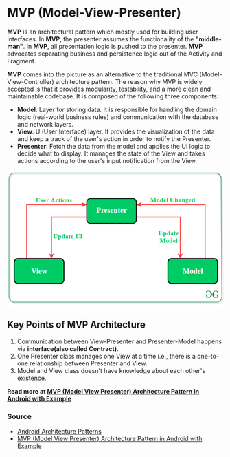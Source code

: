 # MVP (Model-View-Presenter)
**MVP** is an architectural pattern which mostly used for building user interfaces. In **MVP**, the presenter
assumes the functionality of the **"middle-man"**. In **MVP**, all presentation logic is pushed to the
presenter. **MVP** advocates separating business and persistence logic out of the Activity and Fragment.

**MVP** comes into the picture as an alternative to the traditional MVC (Model-View-Controller) 
architecture pattern. The reason why MVP is widely accepted is that it provides modularity, testability,
and a more clean and maintainable codebase. It is composed of the following three components:
* **Model**: Layer for storing data. It is responsible for handling the domain logic (real-world business
    rules) and communication with the database and network layers.
* **View**: UI(User Interface) layer. It provides the visualization of the data and keep a track of the
    user's action in order to notify the Presenter.
* **Presenter**: Fetch the data from the model and applies the UI logic to decide what to display. It 
    manages the state of the View and takes actions according to the user's input notification from
    the View.

![MVP Schema](../res/MVPSchema.png)

## Key Points of MVP Architecture
1. Communication between View-Presenter and Presenter-Model happens via **interface(also called Contract)**.
2. One Presenter class manages one View at a time i.e., there is a one-to-one relationship between
    Presenter and View.
3. Model and View class doesn't have knowledge about each other's existence.

**Read more at [MVP (Model View Presenter) Architecture Pattern in Android with Example](https://www.geeksforgeeks.org/mvp-model-view-presenter-architecture-pattern-in-android-with-example/)**

### Source
* [Android Architecture Patterns](https://medium.com/cr8resume/make-you-hand-dirty-with-mvp-model-view-presenter-eab5b5c16e42)
* [MVP (Model View Presenter) Architecture Pattern in Android with Example](https://www.geeksforgeeks.org/mvp-model-view-presenter-architecture-pattern-in-android-with-example/)